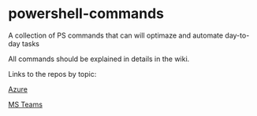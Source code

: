 # powershell-commands
A collection of PS commands that can will optimaze and automate day-to-day tasks

All commands should be explained in details in the wiki.

Links to the repos by topic:

[Azure](https://github.com/valatwork/powershell-commands/tree/main/azure)

[MS Teams](https://github.com/valatwork/powershell-commands/tree/main/MS365/MSTeams)
